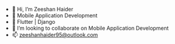 - 👋 Hi, I’m Zeeshan Haider
- 👀 Mobile Application Development
- 🌱 Flutter | Django
- 💞️ I’m looking to collaborate on Mobile Application Development
- 📫 zeeshanhaider95@outlook.com

<!---
zeeshan0080/zeeshan0080 is a ✨ special ✨ repository because its `README.md` (this file) appears on your GitHub profile.
You can click the Preview link to take a look at your changes.
--->

